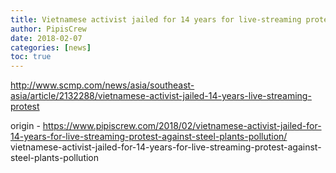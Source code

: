 ```yaml
---
title: Vietnamese activist jailed for 14 years for live-streaming protest against steel plant’s pollution
author: PipisCrew
date: 2018-02-07
categories: [news]
toc: true
---
```


http://www.scmp.com/news/asia/southeast-asia/article/2132288/vietnamese-activist-jailed-14-years-live-streaming-protest

origin - https://www.pipiscrew.com/2018/02/vietnamese-activist-jailed-for-14-years-for-live-streaming-protest-against-steel-plants-pollution/ vietnamese-activist-jailed-for-14-years-for-live-streaming-protest-against-steel-plants-pollution